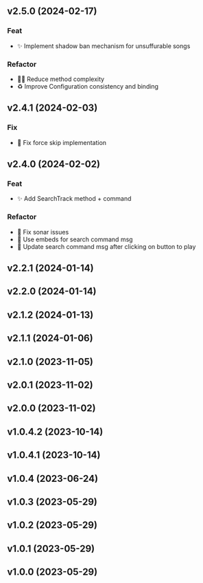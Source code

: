 ## v2.5.0 (2024-02-17)

### Feat

- ✨ Implement shadow ban mechanism for unsuffurable songs

### Refactor

- 🧑‍💻 Reduce method complexity
- ♻️ Improve Configuration consistency and binding

## v2.4.1 (2024-02-03)

### Fix

- 🐛 Fix force skip implementation

## v2.4.0 (2024-02-02)

### Feat

- :sparkles: Add SearchTrack method + command

### Refactor

- 🚨 Fix sonar issues
- 🚸 Use embeds for search command msg
- :children_crossing: Update search command msg after clicking on button to play

## v2.2.1 (2024-01-14)

## v2.2.0 (2024-01-14)

## v2.1.2 (2024-01-13)

## v2.1.1 (2024-01-06)

## v2.1.0 (2023-11-05)

## v2.0.1 (2023-11-02)

## v2.0.0 (2023-11-02)

## v1.0.4.2 (2023-10-14)

## v1.0.4.1 (2023-10-14)

## v1.0.4 (2023-06-24)

## v1.0.3 (2023-05-29)

## v1.0.2 (2023-05-29)

## v1.0.1 (2023-05-29)

## v1.0.0 (2023-05-29)
